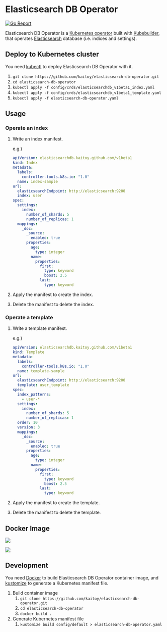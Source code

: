 Elasticsearch DB Operator
=========================

[![Go Report](https://goreportcard.com/badge/kaitoy/elasticsearch-db-operator)](https://goreportcard.com/report/kaitoy/elasticsearch-db-operator)

Elasticsearch DB Operator is a [Kubernetes operator](https://github.com/operator-framework/awesome-operators) built with [Kubebuilder](https://github.com/kubernetes-sigs/kubebuilder), that operates [Elasticsearch](https://www.elastic.co/products/elasticsearch) database (i.e. indices and settings).

Deploy to Kubernetes cluster
-----------------------------------

You need [kubectl](https://kubernetes.io/docs/reference/kubectl/overview/) to deploy Elasticsearch DB Operator with it.

1. `git clone https://github.com/kaitoy/elasticsearch-db-operator.git`
2. `cd elasticsearch-db-operator`
3. `kubectl apply -f config/crds/elasticsearchdb_v1beta1_index.yaml`
4. `kubectl apply -f config/crds/elasticsearchdb_v1beta1_template.yaml`
5. `kubectl apply -f elasticsearch-db-operator.yaml`

Usage
-----

### Operate an index

1. Write an index manifest.

    e.g.)

    ```yaml
    apiVersion: elasticsearchdb.kaitoy.github.com/v1beta1
    kind: Index
    metadata:
      labels:
        controller-tools.k8s.io: "1.0"
      name: index-sample
    url:
      elasticsearchEndpoint: http://elasticsearch:9200
      index: user
    spec:
      settings:
        index:
          number_of_shards: 5
          number_of_replicas: 1
      mappings:
        _doc:
          _source:
            enabled: true
          properties:
            age:
              type: integer
            name:
              properties:
                first:
                  type: keyword
                  boost: 2.5
                last:
                  type: keyword
    ```

2. Apply the manifest to create the index.
3. Delete the manifest to delete the index.

### Operate a template

1. Write a template manifest.

    e.g.)

    ```yaml
    apiVersion: elasticsearchdb.kaitoy.github.com/v1beta1
    kind: Template
    metadata:
      labels:
        controller-tools.k8s.io: "1.0"
      name: template-sample
    url:
      elasticsearchEndpoint: http://elasticsearch:9200
      template: user_template
    spec:
      index_patterns:
        - user-*
      settings:
        index:
          number_of_shards: 5
          number_of_replicas: 1
      order: 10
      version: 3
      mappings:
        _doc:
          _source:
            enabled: true
          properties:
            age:
              type: integer
            name:
              properties:
                first:
                  type: keyword
                  boost: 2.5
                last:
                  type: keyword
    ```

2. Apply the manifest to create the template.
3. Delete the manifest to delete the template.

Docker Image
------------

[![](https://images.microbadger.com/badges/version/kaitoy/elasticsearch-db-operator.svg)](https://microbadger.com/images/kaitoy/elasticsearch-db-operator "Get your own version badge on microbadger.com")

[![](https://images.microbadger.com/badges/image/kaitoy/elasticsearch-db-operator.svg)](https://microbadger.com/images/kaitoy/elasticsearch-db-operator "Get your own image badge on microbadger.com")

Development
-----------

You need [Docker](https://www.docker.com/) to build Elasticsearch DB Operator container image, and [kustomize](https://github.com/kubernetes-sigs/kustomize) to generate a Kubernetes manifest file.

1. Build container image
    1. `git clone https://github.com/kaitoy/elasticsearch-db-operator.git`
    2. `cd elasticsearch-db-operator`
    3. `docker build .`
2. Generate Kubernetes manifest file
    1. `kustomize build config/default > elasticsearch-db-operator.yaml`
